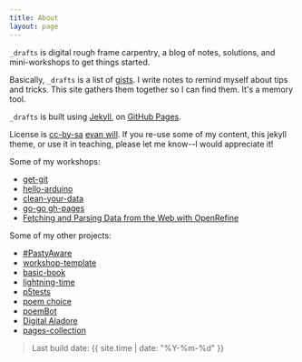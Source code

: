 ```yaml
---
title: About
layout: page
---
```


`_drafts` is digital rough frame carpentry, a blog of notes, solutions, and mini-workshops to get things started.

Basically, `_drafts` is a list of [gists](https://gist.github.com/). 
I write notes to remind myself about tips and tricks.
This site gathers them together so I can find them.
It's a memory tool. 

`_drafts` is built using [Jekyll](https://jekyllrb.com/), on [GitHub Pages](https://pages.github.com/).

License is <a href="https://creativecommons.org/licenses/by-sa/4.0/" target="_blank" title="license">cc-by-sa</a> [evan will](https://github.com/evanwill).
If you re-use some of my content, this jekyll theme, or use it in teaching, please let me know--I would appreciate it!

Some of my workshops:

- [get-git](https://evanwill.github.io/get-git/)
- [hello-arduino](https://evanwill.github.io/hello-arduino/)
- [clean-your-data](https://evanwill.github.io/clean-your-data/)
- [go-go gh-pages](https://evanwill.github.io/go-go-ghpages/)
- [Fetching and Parsing Data from the Web with OpenRefine](https://programminghistorian.org/en/lessons/fetch-and-parse-data-with-openrefine)

Some of my other projects:

- [#PastyAware](https://evanwill.github.io/pastyAware/)
- [workshop-template](https://github.com/evanwill/workshop-template)
- [basic-book](https://github.com/evanwill/basic-book)
- [lightning-time](https://evanwill.github.io/lightning-time/)
- [p5tests](https://evanwill.github.io/p5tests/index.html)
- [poem choice](https://uidaholib.github.io/poemchoice/)
- [poemBot](https://github.com/evanwill/poemBot)
- [Digital Aladore](https://digitalaladore.wordpress.com/)
- [pages-collection](https://github.com/uidaholib/pages-collection)

> Last build date: {{ site.time | date: "%Y-%m-%d" }}
